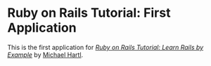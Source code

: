 # Ruby on Rails Tutorial: First Application

This is the first application for
[*Ruby on Rails Tutorial: Learn Rails by Example*](http://railstutorial.org/)
by [Michael Hartl](http://michaelhartl.com/).